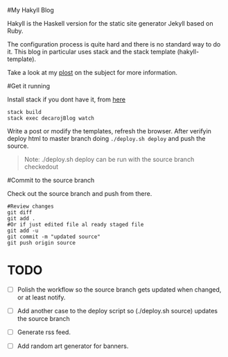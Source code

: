 #My Hakyll Blog


Hakyll is the Haskell version for the static site generator Jekyll based on Ruby.

The configuration process is quite hard and there is no standard way to do it. This blog in particular
uses stack and the stack template (hakyll-template).

Take a look at my [plost](https://danielcardonarojas.github.io/posts/configure_hakyll.html) on the subject for more information.


#Get it running

Install stack if you dont have it, from [here](https://docs.haskellstack.org/en/stable/README/)

```shell
stack build 
stack exec decarojBlog watch
```

Write a post or modify the templates, refresh the browser. After verifyin deploy html to master branch
doing `./deploy.sh deploy` and push the source.

> Note: ./deploy.sh deploy can be run with the source branch checkedout

#Commit to the source branch

Check out the source branch and push from there.

```shell
#Review changes
git diff
git add .
#Or if just edited file al ready staged file
git add -u
git commit -m "updated source"
git push origin source
```


TODO
====

- [ ] Polish the workflow so the source branch gets updated when changed, or at least notify.
- [ ] Add another case to the deploy script so (./deploy.sh source) updates the source branch
- [ ] Generate rss feed.
- [ ] Add random art generator for banners.




